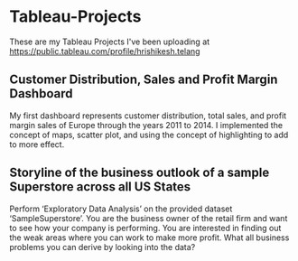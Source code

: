 # Tableau-Projects
These are my Tableau Projects I've been uploading at https://public.tableau.com/profile/hrishikesh.telang

## Customer Distribution, Sales and Profit Margin Dashboard
My first dashboard represents customer distribution, total sales, and profit margin sales of Europe through the years 2011 to 2014. I implemented the concept of maps, scatter plot, and using the concept of highlighting to add to more effect. 

## Storyline of the business outlook of a sample Superstore across all US States
Perform ‘Exploratory Data Analysis’ on the provided dataset ‘SampleSuperstore’. You are the business owner of the retail firm and want to see how your company is performing. You are interested in finding out the weak areas where you can work to make more profit. What all business problems you can derive by looking into the data?
